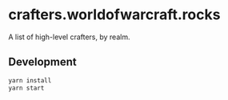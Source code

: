 crafters.worldofwarcraft.rocks
==============================

A list of high-level crafters, by realm.

## Development

```sh
yarn install
yarn start
```

